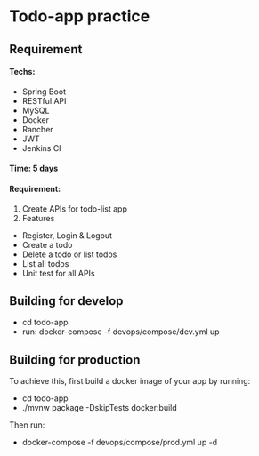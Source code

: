 # Todo-app practice

## Requirement

#### Techs:

- Spring Boot
- RESTful API
- MySQL
- Docker
- Rancher
- JWT
- Jenkins CI

#### Time: 5 days

#### Requirement:

1. Create APIs for todo-list app
2. Features
  - Register, Login & Logout
  - Create a todo
  - Delete a todo or list todos
  - List all todos
  - Unit test for all APIs

## Building for develop

- cd todo-app
- run: docker-compose -f devops/compose/dev.yml up

## Building for production

To achieve this, first build a docker image of your app by running:
  - cd todo-app
  - ./mvnw package -DskipTests docker:build

Then run:
  - docker-compose -f devops/compose/prod.yml up -d
